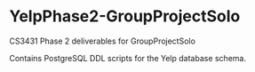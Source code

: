 # YelpPhase2-GroupProjectSolo

CS3431 Phase 2 deliverables for GroupProjectSolo

Contains PostgreSQL DDL scripts for the Yelp database schema. 